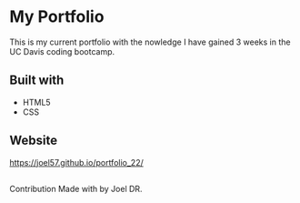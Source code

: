 # My  Portfolio

This is my current portfolio with the nowledge I have gained 3 weeks in the UC Davis coding bootcamp.


## Built with

* HTML5
* CSS

## Website
https://joel57.github.io/portfolio_22/

##
Contribution
Made with  by Joel DR.
